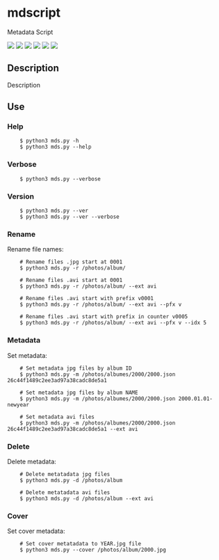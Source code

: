 # mdscript
Metadata Script

![](https://img.shields.io/github/license/restivecorp/mdscript)
![](https://img.shields.io/github/issues/restivecorp/mdscript)
![](https://img.shields.io/github/issues-closed/restivecorp/mdscript)
![](https://img.shields.io/badge/Python-3-blue)
![](https://img.shields.io/github/stars/restivecorp/mdscript)
![](https://img.shields.io/github/last-commit/restivecorp/mdscript)


## Description
Description

## Use

### Help
```
    $ python3 mds.py -h
    $ python3 mds.py --help
```

### Verbose
```
    $ python3 mds.py --verbose
```

### Version
```
    $ python3 mds.py --ver
    $ python3 mds.py --ver --verbose
```

### Rename
Rename file names:

```
    # Rename files .jpg start at 0001
    $ python3 mds.py -r /photos/album/ 

    # Rename files .avi start at 0001
    $ python3 mds.py -r /photos/album/ --ext avi

    # Rename files .avi start with prefix v0001
    $ python3 mds.py -r /photos/album/ --ext avi --pfx v

    # Rename files .avi start with prefix in counter v0005
    $ python3 mds.py -r /photos/album/ --ext avi --pfx v --idx 5
```

### Metadata
Set metadata:

```
    # Set metadata jpg files by album ID
    $ python3 mds.py -m /photos/albumes/2000/2000.json 26c44f1489c2ee3ad97a38cadc8de5a1 

    # Set metadata jpg files by album NAME
    $ python3 mds.py -m /photos/albumes/2000/2000.json 2000.01.01-newyear

    # Set metadata avi files
    $ python3 mds.py -m /photos/albumes/2000/2000.json 26c44f1489c2ee3ad97a38cadc8de5a1 --ext avi
```

### Delete
Delete metadata:

```
    # Delete metatadata jpg files
    $ python3 mds.py -d /photos/album

    # Delete metatadata avi files
    $ python3 mds.py -d /photos/album --ext avi
```

### Cover
Set cover metadata:

```
    # Set cover metatadata to YEAR.jpg file
    $ python3 mds.py --cover /photos/album/2000.jpg
```

